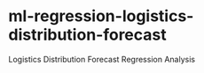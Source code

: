 # ml-regression-logistics-distribution-forecast
Logistics Distribution Forecast Regression Analysis

